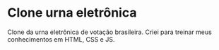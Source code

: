 # Clone urna eletrônica
 Clone da urna eletrônica de votação brasileira.
Criei para treinar meus conhecimentos em HTML, CSS e JS.